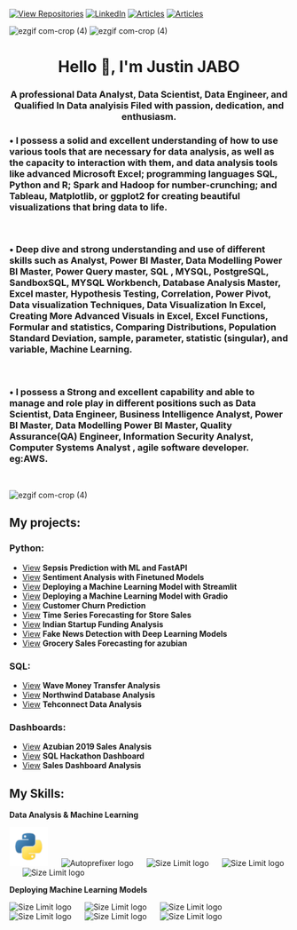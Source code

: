 [![View Repositories](https://img.shields.io/badge/View-My_Repositories-blue?logo=GitHub)](https://github.com/ikoghoemmanuell?tab=repositories)
[![LinkedIn](https://img.shields.io/badge/LinkedIn-%230077B5?logo=linkedin&logoColor=orange)](https://www.linkedin.com/in/jabo-justin-2815341a2/) 
[![Articles](https://img.shields.io/badge/MEDIUM-Articles-purple?logo=Medium)](https://medium.com/@jabojustin250)
[![Articles](https://img.shields.io/badge/My-Portfolio-darkblue?logo=Website)](https://github.com/justinjabo250?tab=repositories)

![ezgif com-crop (4)](https://user-images.githubusercontent.com/115732734/270480308-18141400-ac52-4944-8c10-9fdd40c2eba4.gif)
![ezgif com-crop (4)](https://user-images.githubusercontent.com/115732734/270480345-cbdcdb44-a871-441d-a9c1-dd9073b59610.gif)


<h1 align="center">Hello 👋, I'm Justin JABO</h1>
<h3 align="center">A professional Data Analyst, Data Scientist, Data Engineer, and Qualified In Data analyisis Filed with passion, dedication, and enthusiasm.
</h3>
<h3 align="">• I possess a solid and  excellent understanding of how to use various tools that are necessary for data analysis, as well as the capacity to interaction with them, and data analysis tools like advanced Microsoft Excel; programming languages SQL, Python and R; Spark and Hadoop for number-crunching; and Tableau, Matplotlib, or ggplot2 for creating beautiful visualizations that bring data to life. </h3></br>
<h3 align="">• Deep dive and strong understanding and use of different skills such as Analyst, Power BI Master, Data Modelling Power BI Master, Power Query master, SQL , MYSQL, PostgreSQL, SandboxSQL, MYSQL Workbench, Database Analysis Master, Excel master, Hypothesis Testing, Correlation, Power Pivot, Data visualization Techniques, Data Visualization In Excel, Creating More Advanced Visuals in Excel, Excel Functions, Formular and statistics, Comparing Distributions, Population Standard Deviation, sample, parameter, statistic (singular), and variable, Machine Learning.
</h3></br> 
<h3 align="">• I possess a Strong and  excellent capability and able to manage and role play in different positions such as Data Scientist, Data Engineer, Business Intelligence Analyst, Power BI Master, Data Modelling Power BI Master, Quality Assurance(QA) Engineer, Information Security Analyst, Computer Systems Analyst , agile software developer. eg:AWS.</h3></br>

![ezgif com-crop (4)](https://user-images.githubusercontent.com/115732734/270480253-f2fe9471-aa2b-439c-bb0b-19eb436bf2a5.gif)

## My projects:

### Python:
- [View](https://github.com/ikoghoemmanuell/Prediction-with-ML-and-FastAPI) **Sepsis Prediction with ML and FastAPI**
- [View](https://github.com/ikoghoemmanuell/Sentiment-Analysis-with-Finetuned-Models/blob/main/Article.md) **Sentiment Analysis with Finetuned Models**
- [View](https://github.com/ikoghoemmanuell/Deploying-a-ML-Model-with-Streamlit) **Deploying a Machine Learning Model with Streamlit**
- [View](https://github.com/ikoghoemmanuell/gradio-classification-app) **Deploying a Machine Learning Model with Gradio**
- [View](https://github.com/ikoghoemmanuell/Classification----Predicting-Customer-Churn) **Customer Churn Prediction**
- [View](https://github.com/ikoghoemmanuell/Regression-Project-Store-Sales----Time-Series-Forecasting-/blob/main/teamNice-LP2.ipynb) **Time Series Forecasting for Store Sales**
- [View](https://github.com/ikoghoemmanuell/Indian-Startup-Funding-Analysis-Group-Nice) **Indian Startup Funding Analysis**
- [View](https://github.com/ikoghoemmanuell/FakeNews-Detection-with-deep-learning-models-Bizstech-Msc.-Cybersecurity) **Fake News Detection with Deep Learning Models**
- [View](https://github.com/ikoghoemmanuell/Grocery-Store-Forecasting-Challenge-For-Azubian/blob/main/Article.md) **Grocery Sales Forecasting for azubian**

### SQL:
- [View](https://github.com/ikoghoemmanuell/SQL-Projects/blob/main/SQL%20-%20Wave%20Money%20Transfer%20Analysis.md) **Wave Money Transfer Analysis**
- [View](https://github.com/ikoghoemmanuell/SQL-Projects/blob/main/SQL%20-Northwind%20Database.md) **Northwind Database Analysis**
- [View](https://github.com/ikoghoemmanuell/SQL-Projects/blob/main/Techconnect%20Data_Analysis_with_SQL.md) **Tehconnect Data Analysis**

### Dashboards:
- [View](https://rb.gy/dy0dn) **Azubian 2019 Sales Analysis**
- [View](https://rb.gy/mzfu0) **SQL Hackathon Dashboard**
- [View](https://rb.gy/m9zcv) **Sales Dashboard Analysis**

## My Skills:
**Data Analysis & Machine Learning**

<a><img src="https://raw.githubusercontent.com/github/explore/80688e429a7d4ef2fca1e82350fe8e3517d3494d/topics/python/python.png" width="70" height="70" alt="PostCSS logo" /></a>&nbsp;&nbsp;&nbsp;&nbsp;&nbsp;
<a><img src="https://img.favpng.com/23/14/0/machine-learning-deep-learning-artificial-intelligence-supervised-learning-support-vector-machine-png-favpng-pk6kR3fbraDTCN1B9ijfqCV9K.jpg" width="70" height="70" alt="Autoprefixer logo" /></a>&nbsp;&nbsp;&nbsp;&nbsp;&nbsp;
<a><img src="https://analyticslearn.com/wp-content/uploads/2020/11/What-is-Exploratory-Data-Analysis.jpg" width="" height="70" alt="Size Limit logo" /></a>&nbsp;&nbsp;&nbsp;&nbsp;&nbsp;
<a><img src="https://upload.wikimedia.org/wikipedia/commons/thumb/3/34/Microsoft_Office_Excel_%282019%E2%80%93present%29.svg/1200px-Microsoft_Office_Excel_%282019%E2%80%93present%29.svg.png" width="70" height="70" alt="Size Limit logo" /></a>&nbsp;&nbsp;&nbsp;&nbsp;&nbsp;
<a><img src="https://www.alura.com.br/artigos/assets/power-bi/power-bi-logo.png" width="70" height="70" alt="Size Limit logo" /></a>&nbsp;&nbsp;&nbsp;&nbsp;&nbsp;

**Deploying Machine Learning Models**

<a><img src="https://www.vectorlogo.zone/logos/mysql/mysql-ar21.png" width="70" height="70" alt="Size Limit logo" /></a>&nbsp;&nbsp;&nbsp;&nbsp;&nbsp;
<a><img src="https://miro.medium.com/v2/resize:fit:640/0*zvhlCD9RXDA4qbX5" width="70" height="70" alt="Size Limit logo" /></a>&nbsp;&nbsp;&nbsp;&nbsp;&nbsp;
<a><img src="https://pbs.twimg.com/profile_images/1526964416834510848/Njy4Kh2q_400x400.jpg" width="70" height="70" alt="Size Limit logo" /></a>&nbsp;&nbsp;&nbsp;&nbsp;&nbsp;
<a><img src="https://cdn.analyticsvidhya.com/wp-content/uploads/2020/10/image4.jpg" width="70" height="70" alt="Size Limit logo" /></a>&nbsp;&nbsp;&nbsp;&nbsp;&nbsp;
<a><img src="https://www.docker.com/wp-content/uploads/2022/03/vertical-logo-monochromatic.png" width="70" height="70" alt="Size Limit logo" /></a>&nbsp;&nbsp;&nbsp;&nbsp;&nbsp;
<a><img src="https://i.pinimg.com/originals/52/2e/6b/522e6bc1a11d1726a35f81cbd979395f.jpg" width="70" height="70" alt="Size Limit logo" /></a>&nbsp;&nbsp;&nbsp;&nbsp;&nbsp;
